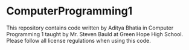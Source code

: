 # ComputerProgramming1
This repository contains code written by Aditya Bhatia in Computer Programming 1 taught by Mr. Steven Bauld at Green Hope High School. Please follow all license regulations when using this code. 
